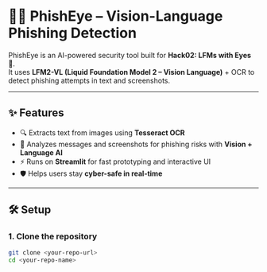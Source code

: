 # 🕵️‍♂️ PhishEye – Vision-Language Phishing Detection  

PhishEye is an AI-powered security tool built for **Hack02: LFMs with Eyes 👀**.  
It uses **LFM2-VL (Liquid Foundation Model 2 – Vision Language)** + OCR to detect phishing attempts in text and screenshots.  

---

## ✨ Features
- 🔍 Extracts text from images using **Tesseract OCR**  
- 🤖 Analyzes messages and screenshots for phishing risks with **Vision + Language AI**  
- ⚡ Runs on **Streamlit** for fast prototyping and interactive UI  
- 🛡 Helps users stay **cyber-safe in real-time**  

---

## 🛠 Setup

### 1. Clone the repository
```bash
git clone <your-repo-url>
cd <your-repo-name>
